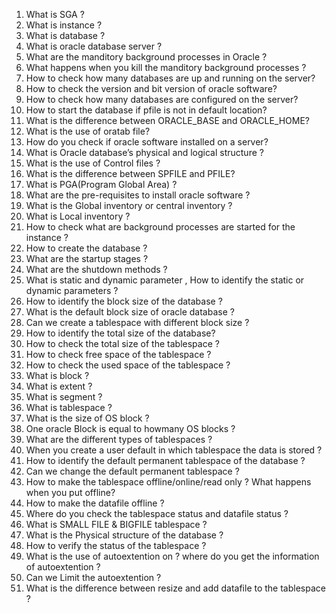 1. What is SGA ?
2. What is instance ?
3. What is database ?
4. What is oracle database server ?
5. What are the manditory background processes in Oracle ?
6. What happens when you kill the manditory background processes ?
7. How to check how many databases are up and running on the server?
8. How to check the version and bit version of oracle software?
9. How to check how many databases are configured on the server?
10. How to start the database if pfile is not in default location?
11. What is the difference between ORACLE_BASE and ORACLE_HOME?
12. What is the use of oratab file?
13. How do you check if oracle software installed on a server?
14. What is  Oracle database’s physical and logical structure ?
15. What is the use of Control files ?
16. What is the difference between SPFILE and PFILE?
17. What is PGA(Program Global Area) ?
18. What are the pre-requisites to install oracle software ?
19. What is the Global inventory or central inventory ?
20. What is Local inventory ?
21. How to check what are background processes are started for the instance ?
22. How to create the database ?
23. What are the startup stages ?
24. What are the shutdown methods ?
25. What is static and dynamic parameter , How to identify the static or dynamic parameters ?
26. How to identify the block size of the database ?
27. What is the default block size of oracle database ?
28. Can we create a tablespace with different block size ?
29. How to identify the total size of the database?
30. How to check the total size of the tablespace ?
31. How to check free space of the tablespace ?
32. How to check the used space of the tablespace ?
33. What is block ?
34. What is extent ?
35. What is segment ?
36. What is tablespace ?
37. What is the size of OS block ?
38. One oracle Block is equal to howmany OS blocks ?
39. What are the different types of tablespaces ?
40. When you create a user default in which tablespace the data is stored ?
41. How to identify the default permanent tablespace of the database ?
42. Can we change the default permanent tablespace ?
42. How to make the tablespace offline/online/read only ? What happens when you put offline?
43. How to make the datafile offline ?
44. Where do you check the tablespace status and datafile status ?
45. What is SMALL FILE & BIGFILE tablespace ?
46. What is the Physical structure of the database ?
47. How to verify the status of the tablespace ?
48. What is the use of autoextention on ? where do you get the information of autoextention ?
49. Can we Limit the autoextention ?
50. What is the difference between resize and add datafile to the tablespace ?